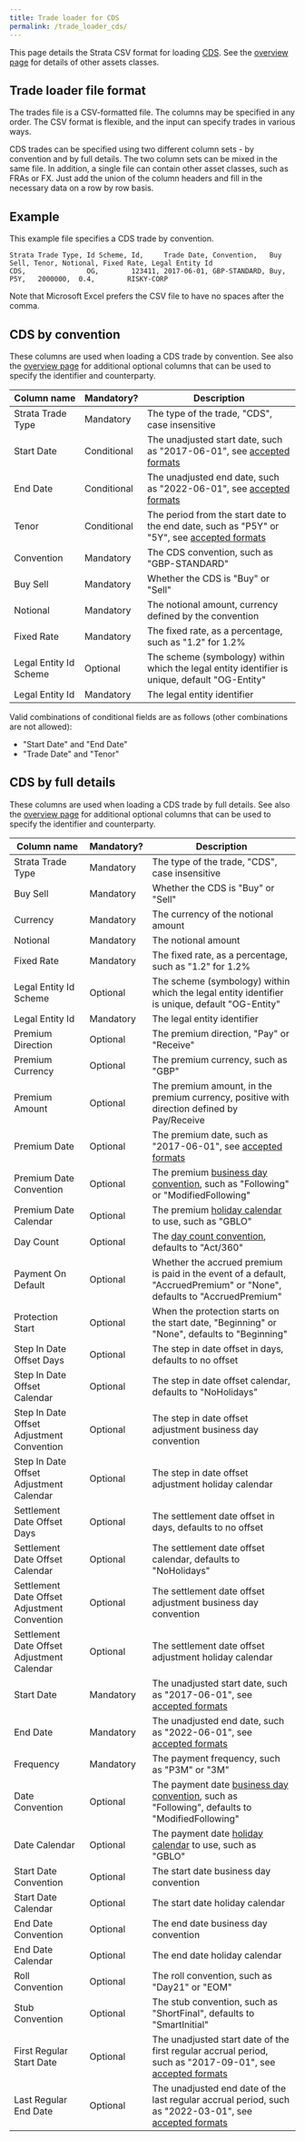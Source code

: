```yaml
---
title: Trade loader for CDS
permalink: /trade_loader_cds/
---
```


This page details the Strata CSV format for loading [CDS]({{site.baseurl}}/cds).
See the [overview page]({{site.baseurl}}/trade_loader) for details of other assets classes.


## Trade loader file format

The trades file is a CSV-formatted file.
The columns may be specified in any order.
The CSV format is flexible, and the input can specify trades in various ways.

CDS trades can be specified using two different column sets - by convention and by full details.
The two column sets can be mixed in the same file.
In addition, a single file can contain other asset classes, such as FRAs or FX.
Just add the union of the column headers and fill in the necessary data on a row by row basis.


## Example

This example file specifies a CDS trade by convention.

```
Strata Trade Type, Id Scheme, Id,     Trade Date, Convention,   Buy Sell, Tenor, Notional, Fixed Rate, Legal Entity Id
CDS,               OG,        123411, 2017-06-01, GBP-STANDARD, Buy,      P5Y,   2000000,  0.4,        RISKY-CORP
```

Note that Microsoft Excel prefers the CSV file to have no spaces after the comma.


## CDS by convention

These columns are used when loading a CDS trade by convention.
See also the [overview page]({{site.baseurl}}/trade_loader) for additional optional columns that can be used
to specify the identifier and counterparty.

| Column name            | Mandatory?  | Description |
|------------------------|-------------|-------------|
| Strata Trade Type      | Mandatory   | The type of the trade, "CDS", case insensitive |
| Start Date             | Conditional | The unadjusted start date, such as "2017-06-01", see [accepted formats]({{site.baseurl}}/common_formats/) |
| End Date               | Conditional | The unadjusted end date, such as "2022-06-01", see [accepted formats]({{site.baseurl}}/common_formats/) |
| Tenor                  | Conditional | The period from the start date to the end date, such as "P5Y" or "5Y", see [accepted formats]({{site.baseurl}}/common_formats/) |
| Convention             | Mandatory   | The CDS convention, such as "GBP-STANDARD" |
| Buy Sell               | Mandatory   | Whether the CDS is "Buy" or "Sell" |
| Notional               | Mandatory   | The notional amount, currency defined by the convention |
| Fixed Rate             | Mandatory   | The fixed rate, as a percentage, such as "1.2" for 1.2% |
| Legal Entity Id Scheme | Optional    | The scheme (symbology) within which the legal entity identifier is unique, default "OG-Entity" |
| Legal Entity Id        | Mandatory   | The legal entity identifier |

Valid combinations of conditional fields are as follows (other combinations are not allowed):

* "Start Date" and "End Date"
* "Trade Date" and "Tenor"


## CDS by full details

These columns are used when loading a CDS trade by full details.
See also the [overview page]({{site.baseurl}}/trade_loader) for additional optional columns that can be used
to specify the identifier and counterparty.

| Column name              | Mandatory?  | Description |
|--------------------------|-------------|-------------|
| Strata Trade Type        | Mandatory   | The type of the trade, "CDS", case insensitive |
| Buy Sell                 | Mandatory   | Whether the CDS is "Buy" or "Sell" |
| Currency                 | Mandatory   | The currency of the notional amount |
| Notional                 | Mandatory   | The notional amount |
| Fixed Rate               | Mandatory   | The fixed rate, as a percentage, such as "1.2" for 1.2% |
| Legal Entity Id Scheme   | Optional    | The scheme (symbology) within which the legal entity identifier is unique, default "OG-Entity" |
| Legal Entity Id          | Mandatory   | The legal entity identifier |
| Premium Direction        | Optional    | The premium direction, "Pay" or "Receive" |
| Premium Currency         | Optional    | The premium currency, such as "GBP" |
| Premium Amount           | Optional    | The premium amount, in the premium currency, positive with direction defined by Pay/Receive |
| Premium Date             | Optional    | The premium date, such as "2017-06-01", see [accepted formats]({{site.baseurl}}/common_formats/) |
| Premium Date Convention  | Optional    | The premium [business day convention]({{site.baseurl}}/date_adjustments/), such as "Following" or "ModifiedFollowing" |
| Premium Date Calendar    | Optional    | The premium [holiday calendar]({{site.baseurl}}/holiday_data/) to use, such as "GBLO" |
| Day Count                | Optional    | The [day count convention]({{site.baseurl}}/day_counts/), defaults to "Act/360" |
| Payment On Default       | Optional    | Whether the accrued premium is paid in the event of a default, "AccruedPremium" or "None", defaults to "AccruedPremium" |
| Protection Start         | Optional    | When the protection starts on the start date, "Beginning" or "None", defaults to "Beginning" |
| Step In Date Offset Days                  | Optional | The step in date offset in days, defaults to no offset |
| Step In Date Offset Calendar              | Optional | The step in date offset calendar, defaults to "NoHolidays" |
| Step In Date Offset Adjustment Convention | Optional | The step in date offset adjustment business day convention |
| Step In Date Offset Adjustment Calendar   | Optional | The step in date offset adjustment holiday calendar |
| Settlement Date Offset Days                  | Optional | The settlement date offset in days, defaults to no offset |
| Settlement Date Offset Calendar              | Optional | The settlement date offset calendar, defaults to "NoHolidays" |
| Settlement Date Offset Adjustment Convention | Optional | The settlement date offset adjustment business day convention |
| Settlement Date Offset Adjustment Calendar   | Optional | The settlement date offset adjustment holiday calendar |
| Start Date               | Mandatory   | The unadjusted start date, such as "2017-06-01", see [accepted formats]({{site.baseurl}}/common_formats/) |
| End Date                 | Mandatory   | The unadjusted end date, such as "2022-06-01", see [accepted formats]({{site.baseurl}}/common_formats/) |
| Frequency                | Mandatory   | The payment frequency, such as "P3M" or "3M" |
| Date Convention          | Optional    | The payment date [business day convention]({{site.baseurl}}/date_adjustments/), such as "Following", defaults to "ModifiedFollowing" |
| Date Calendar            | Optional    | The payment date [holiday calendar]({{site.baseurl}}/holiday_data/) to use, such as "GBLO" |
| Start Date Convention    | Optional    | The start date business day convention |
| Start Date Calendar      | Optional    | The start date holiday calendar |
| End Date Convention      | Optional    | The end date business day convention |
| End Date Calendar        | Optional    | The end date holiday calendar |
| Roll Convention          | Optional    | The roll convention, such as "Day21" or "EOM" |
| Stub Convention          | Optional    | The stub convention, such as "ShortFinal", defaults to "SmartInitial" |
| First Regular Start Date | Optional    | The unadjusted start date of the first regular accrual period, such as "2017-09-01", see [accepted formats]({{site.baseurl}}/common_formats/) |
| Last Regular End Date    | Optional    | The unadjusted end date of the last regular accrual period, such as "2022-03-01", see [accepted formats]({{site.baseurl}}/common_formats/) |
